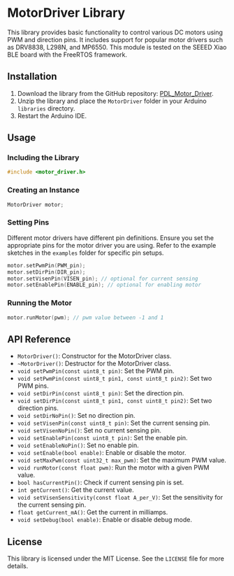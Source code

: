  # MotorDriver Library
 
 This library provides basic functionality to control various DC motors using PWM and direction pins. It includes support for popular motor drivers such as DRV8838, L298N, and MP6550. This module is tested on the SEEED Xiao BLE board with the FreeRTOS framework.
 
 ## Installation
 
 1. Download the library from the GitHub repository: [PDL_Motor_Driver](https://github.com/Product-Design-Lab/PDL_Motor_Driver).
 2. Unzip the library and place the `MotorDriver` folder in your Arduino `libraries` directory.
 3. Restart the Arduino IDE.
 
 ## Usage
 
 ### Including the Library
 
 ```cpp
 #include <motor_driver.h>
 ```
 
 ### Creating an Instance
 
 ```cpp
 MotorDriver motor;
 ```
 
 ### Setting Pins
 
 Different motor drivers have different pin definitions. Ensure you set the appropriate pins for the motor driver you are using. Refer to the example sketches in the `examples` folder for specific pin setups.
 
 ```cpp
 motor.setPwmPin(PWM_pin);
 motor.setDirPin(DIR_pin);
 motor.setVisenPin(VISEN_pin); // optional for current sensing
 motor.setEnablePin(ENABLE_pin); // optional for enabling motor
 ```
 
 ### Running the Motor
 
 ```cpp
 motor.runMotor(pwm); // pwm value between -1 and 1
 ```
 
 ## API Reference
 
 - `MotorDriver()`: Constructor for the MotorDriver class.
 - `~MotorDriver()`: Destructor for the MotorDriver class.
 - `void setPwmPin(const uint8_t pin)`: Set the PWM pin.
 - `void setPwmPin(const uint8_t pin1, const uint8_t pin2)`: Set two PWM pins.
 - `void setDirPin(const uint8_t pin)`: Set the direction pin.
 - `void setDirPin(const uint8_t pin1, const uint8_t pin2)`: Set two direction pins.
 - `void setDirNoPin()`: Set no direction pin.
 - `void setVisenPin(const uint8_t pin)`: Set the current sensing pin.
 - `void setVisenNoPin()`: Set no current sensing pin.
 - `void setEnablePin(const uint8_t pin)`: Set the enable pin.
 - `void setEnableNoPin()`: Set no enable pin.
 - `void setEnable(bool enable)`: Enable or disable the motor.
 - `void setMaxPwm(const uint32_t max_pwm)`: Set the maximum PWM value.
 - `void runMotor(const float pwm)`: Run the motor with a given PWM value.
 - `bool hasCurrentPin()`: Check if current sensing pin is set.
 - `int getCurrent()`: Get the current value.
 - `void setVisenSensitivity(const float A_per_V)`: Set the sensitivity for the current sensing pin.
 - `float getCurrent_mA()`: Get the current in milliamps.
 - `void setDebug(bool enable)`: Enable or disable debug mode.
 
 ## License
 
 This library is licensed under the MIT License. See the `LICENSE` file for more details.
